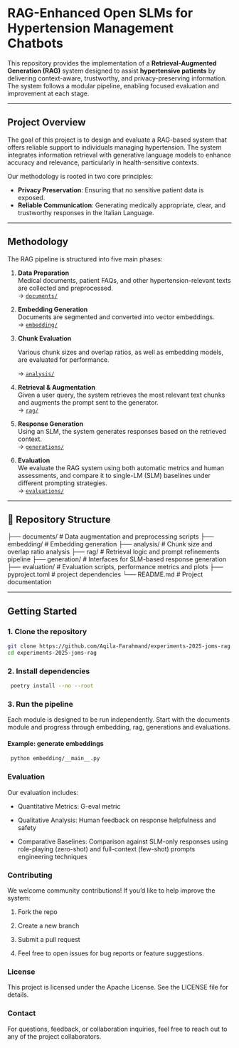 # RAG-Enhanced Open SLMs for Hypertension Management Chatbots

This repository provides the implementation of a **Retrieval-Augmented Generation (RAG)** system designed to assist **hypertensive patients** by delivering context-aware, trustworthy, and privacy-preserving information. 
The system follows a modular pipeline, enabling focused evaluation and improvement at each stage.

---

## Project Overview

The goal of this project is to design and evaluate a RAG-based system that offers reliable support to individuals managing hypertension. 
The system integrates information retrieval with generative language models to enhance accuracy and relevance, particularly in health-sensitive contexts.

Our methodology is rooted in two core principles:

- **Privacy Preservation**: Ensuring that no sensitive patient data is exposed.
- **Reliable Communication**: Generating medically appropriate, clear, and trustworthy responses in the Italian Language.

---

## Methodology

The RAG pipeline is structured into five main phases:

1. **Data Preparation**  
   Medical documents, patient FAQs, and other hypertension-relevant texts are collected and preprocessed.  
   → [`documents/`](./documents)

2. **Embedding Generation**  
   Documents are segmented and converted into vector embeddings.  
   → [`embedding/`](./embedding)

3. **Chunk Evaluation**
   
   Various chunk sizes and overlap ratios, as well as embedding models, are evaluated for performance.
   
   → [`analysis/`](./analysis)

5. **Retrieval & Augmentation**  
   Given a user query, the system retrieves the most relevant text chunks and augments the prompt sent to the generator.  
   → [`rag/`](./rag)

6. **Response Generation**  
   Using an SLM, the system generates responses based on the retrieved context.  
   → [`generations/`](./generations)

7. **Evaluation**  
   We evaluate the RAG system using both automatic metrics and human assessments, and compare it to single-LM (SLM) baselines under different prompting strategies.  
   → [`evaluations/`](./evaluations)

---

## 📁 Repository Structure

├── documents/ # Data augmentation and preprocessing scripts
├── embedding/ # Embedding generation
├── analysis/ # Chunk size and overlap ratio analysis
├── rag/ # Retrieval logic and prompt refinements pipeline
├── generation/ # Interfaces for SLM-based response generation
├── evaluation/ # Evaluation scripts, performance metrics and plots 
├── pyproject.toml # project dependencies
└── README.md # Project documentation


---

## Getting Started

### 1. Clone the repository

```bash
git clone https://github.com/Aqila-Farahmand/experiments-2025-joms-rag.git
cd experiments-2025-joms-rag
```
### 2. Install dependencies
```bash
 poetry install --no --root
```

### 3. Run the pipeline
Each module is designed to be run independently. 
Start with the documents module and progress through embedding, rag, generations and evaluations.
#### Example: generate embeddings
```bash
 python embedding/__main__.py
```

### Evaluation
Our evaluation includes:

+ Quantitative Metrics: G-eval metric

+ Qualitative Analysis: Human feedback on response helpfulness and safety

+ Comparative Baselines: Comparison against SLM-only responses using role-playing (zero-shot) and full-context (few-shot) prompts engineering techniques

### Contributing
We welcome community contributions! If you’d like to help improve the system:

1. Fork the repo

2. Create a new branch 

3. Submit a pull request

4. Feel free to open issues for bug reports or feature suggestions.

### License
This project is licensed under the  Apache License. See the LICENSE file for details.

### Contact
For questions, feedback, or collaboration inquiries, feel free to reach out to any of the project collaborators.
